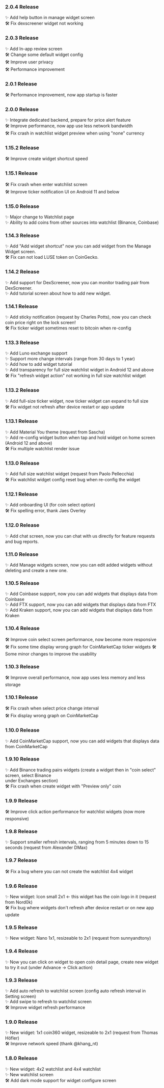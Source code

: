 ### 2.0.4 Release

✨ Add help button in manage widget screen  
🛠 Fix dexscreener widget not working

### 2.0.3 Release

✨ Add In-app review screen  
🛠 Change some default widget config  
🛠 Improve user privacy  
🛠 Performance improvement

### 2.0.1 Release

🛠 Performance improvement, now app startup is faster

### 2.0.0 Release
✨ Integrate dedicated backend, prepare for price alert feature  
🛠 Improve performance, now app use less network bandwidth  
🛠 Fix crash in watchlist widget preview when using "none" currency

### 1.15.2 Release
🛠 Improve create widget shortcut speed

### 1.15.1 Release
🛠 Fix crash when enter watchlist screen  
🛠 Improve ticker notification UI on Android 11 and below

### 1.15.0 Release
✨ Major change to Watchlist page  
✨ Ability to add coins from other sources into watchlist (Binance, Coinbase)

### 1.14.3 Release
✨ Add "Add widget shortcut" now you can add widget from the Manage Widget screen.  
🛠 Fix can not load LUSE token on CoinGecko.

### 1.14.2 Release
✨ Add support for DexScreener, now you can monitor trading pair from DexScreener.  
✨ Add tutorial screen about how to add new widget.

### 1.14.1 Release
✨ Add sticky notification (request by Charles Potts), now you can check coin price right on the lock screen!  
🛠 Fix ticker widget sometimes reset to bitcoin when re-config

### 1.13.3 Release
✨ Add Luno exchange support  
✨ Support more change intervals (range from 30 days to 1 year)  
✨ Add how to add widget tutorial  
✨ Add transparency for full size watchlist widget in Android 12 and above  
🛠 Fix "refresh widget action" not working in full size watchlist widget

### 1.13.2 Release
✨ Add full-size ticker widget, now ticker widget can expand to full size  
🛠 Fix widget not refresh after device restart or app update

### 1.13.1 Release
✨ Add Material You theme (request from Sascha)  
✨ Add re-config widget button when tap and hold widget on home screen (Android 12 and above)  
🛠 Fix multiple watchlist render issue

### 1.13.0 Release

✨ Add full size watchlist widget (request from Paolo Pellecchia)  
🛠 Fix watchlist widget config reset bug when re-config the widget

### 1.12.1 Release

✨ Add onboarding UI (for coin select option)  
🛠 Fix spelling error, thank Jaes Overley

### 1.12.0 Release

✨ Add chat screen, now you can chat with us directly for feature requests and bug reports.

### 1.11.0 Release

✨ Add Manage widgets screen, now you can edit added widgets without deleting and create a new one.

### 1.10.5 Release

✨ Add Coinbase support, now you can add widgets that displays data from Coinbase  
✨ Add FTX support, now you can add widgets that displays data from FTX  
✨ Add Kraken support, now you can add widgets that displays data from Kraken

### 1.10.4 Release

🛠 Improve coin select screen performance, now become more responsive 🛠 Fix some time display wrong
graph for CoinMarketCap ticker widgets
🛠 Some minor changes to improve the usability

### 1.10.3 Release

🛠 Improve overall performance, now app uses less memory and less storage

### 1.10.1 Release

🛠 Fix crash when select price change interval  
🛠 Fix display wrong graph on CoinMarketCap

### 1.10.0 Release

✨ Add CoinMarketCap support, now you can add widgets that displays data from CoinMarketCap

### 1.9.10 Release

✨ Add Binance trading pairs widgets (create a widget then in "coin select" screen, select Binance  
under Exchanges section)  
🛠 Fix crash when create widget with "Preview only" coin

### 1.9.9 Release

🛠 Improve click action performance for watchlist widgets (now more responsive)

### 1.9.8 Release
✨ Support smaller refresh intervals, ranging from 5 minutes down to 15 seconds (request from Alexander DMax)

### 1.9.7 Release
🛠 Fix a bug where you can not create the watchlist 4x4 widget

### 1.9.6 Release

✨ New widget: Icon small 2x1 <- this widget has the coin logo in it (request from Nord0k)  
🛠 Fix bug where widgets don't refresh after device restart or on new app update

### 1.9.5 Release

✨ New widget: Nano 1x1, resizeable to 2x1 (request from sunnyandtony)

### 1.9.4 Release

✨ Now you can click on widget to open coin detail page, create new widget to try it out (under Advance -> Click action)

### 1.9.3 Release

✨ Add auto refresh to watchlist screen (config auto refresh interval in Setting screen)  
✨ Add swipe to refresh to watchlist screen  
🛠 Improve widget refresh performance

### 1.9.0 Release

✨ New widget: 1x1 coin360 widget, resizeable to 2x1 (request from Thomas Höfler)  
🛠 Improve network speed (thank @khang_nt)

### 1.8.0 Release

✨ New widget: 4x2 watchlist and 4x4 watchlist  
✨ New watchlist screen  
🛠 Add dark mode support for widget configure screen  